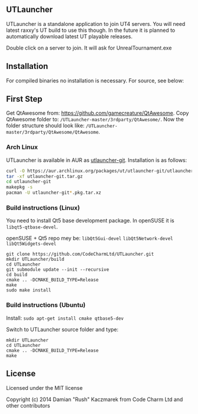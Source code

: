 ## UTLauncher

UTLauncher is a standalone application to join UT4 servers. You will need latest raxxy's UT build to use this though.
In the future it is planned to automatically download latest UT playable releases.

Double click on a server to join. It will ask for UnrealTournament.exe

## Installation

For compiled binaries no installation is necessary. For source, see below:

## First Step
Get QtAwesome from: https://github.com/gamecreature/QtAwesome.
Copy QtAwesome folder to: `/UTLauncher-master/3rdparty/QtAwesome/`.
Now the folder structure should look like: `/UTLauncher-master/3rdparty/QtAwesome/QtAwesome`.

### Arch Linux

UTLauncher is available in AUR as [utlauncher-git](https://aur.archlinux.org/packages/utlauncher-git/).  Installation is as follows:

```bash
curl -O https://aur.archlinux.org/packages/ut/utlauncher-git/utlauncher-git.tar.gz
tar -xf utlauncher-git.tar.gz
cd utlauncher-git
makepkg -s
pacman -U utlauncher-git*.pkg.tar.xz
```

### Build instructions (Linux)

You need to install Qt5 base development package. In openSUSE it is `libqt5-qtbase-devel`.

openSUSE + Qt5 repo mey be: `libQt5Gui-devel` `libQt5Network-devel` `libQt5Widgets-devel`

```
git clone https://github.com/CodeCharmLtd/UTLauncher.git
mkdir UTLauncher/build
cd UTLauncher
git submodule update --init --recursive
cd build
cmake .. -DCMAKE_BUILD_TYPE=Release
make
sudo make install
```
### Build instructions (Ubuntu)

Install: `sudo apt-get install cmake qtbase5-dev`

Switch to UTLauncher source folder and type:
```
mkdir UTLauncher
cd UTLauncher
cmake .. -DCMAKE_BUILD_TYPE=Release
make
```

## License
Licensed under the MIT license

Copyright (c) 2014 Damian "Rush" Kaczmarek
from Code Charm Ltd
and other contributors

